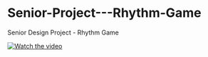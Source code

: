 # Senior-Project---Rhythm-Game
Senior Design Project - Rhythm Game

[![Watch the video](https://img.youtube.com/vi/4uR4OyKtAL4/maxresdefault.jpg)](https://youtu.be/4uR4OyKtAL4)
